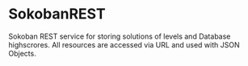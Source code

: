 # SokobanREST
Sokoban REST service for storing solutions of levels and Database highscrores. All resources are accessed via URL and used with JSON Objects.

